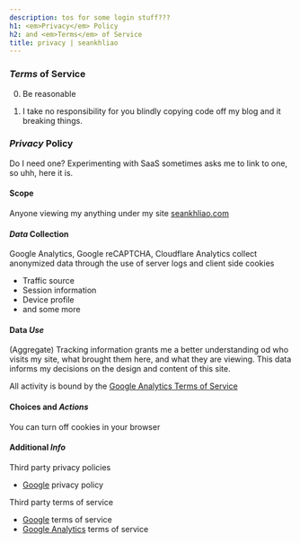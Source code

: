 ```yaml
---
description: tos for some login stuff???
h1: <em>Privacy</em> Policy
h2: and <em>Terms</em> of Service
title: privacy | seankhliao
---
```


### _Terms_ of Service

0. Be reasonable

1. I take no responsibility for you blindly copying code off my blog and it breaking things.

### _Privacy_ Policy

Do I need one?
Experimenting with SaaS sometimes asks me to link to one,
so uhh, here it is.

#### Scope

Anyone viewing my anything under my site [seankhliao.com](https://seankhliao.com)

#### _Data_ Collection

Google Analytics, Google reCAPTCHA, Cloudflare Analytics collect anonymized data through the use of server logs and client side cookies

- Traffic source
- Session information
- Device profile
- and some more

#### Data _Use_

(Aggregate) Tracking information grants me a better understanding od who visits my site, what brought them here,
and what they are viewing. This data informs my decisions on the design and content of this site.

All activity is bound by the
[Google Analytics Terms of Service](https://www.google.com/analytics/terms/)

#### Choices and _Actions_

You can turn off cookies in your browser

#### Additional _Info_

Third party privacy policies

- [Google](https://policies.google.com/privacy?hl=en) privacy policy

Third party terms of service

- [Google](https://policies.google.com/terms?hl=en) terms of service
- [Google Analytics](https://www.google.com/analytics/terms/us.html) terms of service
